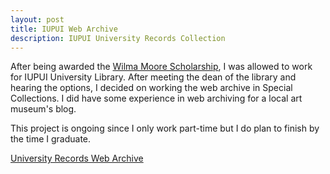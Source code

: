 ```yaml
---
layout: post
title: IUPUI Web Archive
description: IUPUI University Records Collection 
---
```


After being awarded the [Wilma Moore Scholarship](https://luddy.iupui.edu/news/story/2021-wilma-moore-scholars), I was allowed to work for IUPUI University Library. After meeting the dean of the library and hearing the options, I decided on working the web archive in Special Collections. I did have some experience in web archiving for a local art museum's blog. 

This project is ongoing since I only work part-time but I do plan to finish by the time I graduate. 

[University Records Web Archive](https://archive-it.org/collections/14458)

